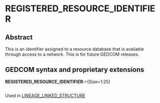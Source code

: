 ﻿<!-- licence GPL V2, cf https://github.com/TitiFix/geneweb -->
# REGISTERED_RESOURCE_IDENTIFIER
## Abstract
This is an identifier assigned to a resource database that is available through access to a network. This
is for future GEDCOM releases.


## GEDCOM syntax and proprietary extensions

**REGISTERED_RESOURCE_IDENTIFIER**:={Size=1:25}
<pre>
</pre>
Used in <a href=Ged.LINEAGE_LINKED_STRUCTURE.md>LINEAGE_LINKED_STRUCTURE</a><br />